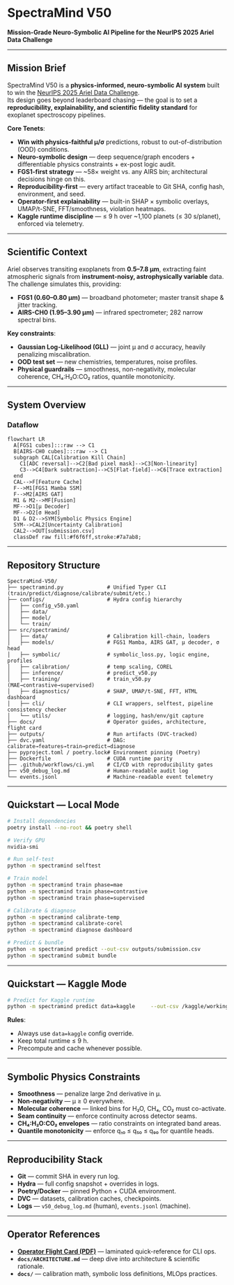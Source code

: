 # SpectraMind V50
**Mission-Grade Neuro-Symbolic AI Pipeline for the NeurIPS 2025 Ariel Data Challenge**

---

## Mission Brief

SpectraMind V50 is a **physics-informed, neuro-symbolic AI system** built to win the [NeurIPS 2025 Ariel Data Challenge](https://www.cosmos.esa.int/web/ariel/).  
Its design goes beyond leaderboard chasing — the goal is to set a **reproducibility, explainability, and scientific fidelity standard** for exoplanet spectroscopy pipelines.

**Core Tenets**:
- **Win with physics-faithful μ/σ** predictions, robust to out-of-distribution (OOD) conditions.
- **Neuro-symbolic design** — deep sequence/graph encoders + differentiable physics constraints + ex-post logic audit.
- **FGS1-first strategy** — ~58× weight vs. any AIRS bin; architectural decisions hinge on this.
- **Reproducibility-first** — every artifact traceable to Git SHA, config hash, environment, and seed.
- **Operator-first explainability** — built-in SHAP × symbolic overlays, UMAP/t-SNE, FFT/smoothness, violation heatmaps.
- **Kaggle runtime discipline** — ≤ 9 h over ~1,100 planets (≤ 30 s/planet), enforced via telemetry.

---

## Scientific Context

Ariel observes transiting exoplanets from **0.5–7.8 μm**, extracting faint atmospheric signals from **instrument-noisy, astrophysically variable** data.  
The challenge simulates this, providing:

- **FGS1 (0.60–0.80 μm)** — broadband photometer; master transit shape & jitter tracking.
- **AIRS-CH0 (1.95–3.90 μm)** — infrared spectrometer; 282 narrow spectral bins.

**Key constraints**:
- **Gaussian Log-Likelihood (GLL)** — joint μ and σ accuracy, heavily penalizing miscalibration.
- **OOD test set** — new chemistries, temperatures, noise profiles.
- **Physical guardrails** — smoothness, non-negativity, molecular coherence, CH₄:H₂O:CO₂ ratios, quantile monotonicity.

---

## System Overview

### Dataflow

```mermaid
flowchart LR
  A[FGS1 cubes]:::raw --> C1
  B[AIRS-CH0 cubes]:::raw --> C1
  subgraph CAL[Calibration Kill Chain]
    C1[ADC reversal]-->C2[Bad pixel mask]-->C3[Non-linearity]
    C3-->C4[Dark subtraction]-->C5[Flat-field]-->C6[Trace extraction]
  end
  CAL-->F[Feature Cache]
  F-->M1[FGS1 Mamba SSM]
  F-->M2[AIRS GAT]
  M1 & M2-->MF[Fusion]
  MF-->D1[μ Decoder]
  MF-->D2[σ Head]
  D1 & D2-->SYM[Symbolic Physics Engine]
  SYM-->CAL2[Uncertainty Calibration]
  CAL2-->OUT[submission.csv]
  classDef raw fill:#f6f6ff,stroke:#7a7ab8;
```

---

## Repository Structure

```
SpectraMind-V50/
├── spectramind.py              # Unified Typer CLI (train/predict/diagnose/calibrate/submit/etc.)
├── configs/                    # Hydra config hierarchy
│   ├── config_v50.yaml
│   ├── data/
│   ├── model/
│   └── train/
├── src/spectramind/
│   ├── data/                   # Calibration kill-chain, loaders
│   ├── models/                 # FGS1 Mamba, AIRS GAT, μ decoder, σ head
│   ├── symbolic/               # symbolic_loss.py, logic engine, profiles
│   ├── calibration/            # temp scaling, COREL
│   ├── inference/              # predict_v50.py
│   ├── training/               # train_v50.py (MAE→contrastive→supervised)
│   ├── diagnostics/            # SHAP, UMAP/t-SNE, FFT, HTML dashboard
│   ├── cli/                    # CLI wrappers, selftest, pipeline consistency checker
│   └── utils/                  # logging, hash/env/git capture
├── docs/                       # Operator guides, architecture, flight card
├── outputs/                    # Run artifacts (DVC-tracked)
├── dvc.yaml                    # DAG: calibrate→features→train→predict→diagnose
├── pyproject.toml / poetry.lock# Environment pinning (Poetry)
├── Dockerfile                  # CUDA runtime parity
├── .github/workflows/ci.yml    # CI/CD with reproducibility gates
├── v50_debug_log.md            # Human-readable audit log
└── events.jsonl                # Machine-readable event telemetry
```

---

## Quickstart — Local Mode

```bash
# Install dependencies
poetry install --no-root && poetry shell

# Verify GPU
nvidia-smi

# Run self-test
python -m spectramind selftest

# Train model
python -m spectramind train phase=mae
python -m spectramind train phase=contrastive
python -m spectramind train phase=supervised

# Calibrate & diagnose
python -m spectramind calibrate-temp
python -m spectramind calibrate-corel
python -m spectramind diagnose dashboard

# Predict & bundle
python -m spectramind predict --out-csv outputs/submission.csv
python -m spectramind submit bundle
```

---

## Quickstart — Kaggle Mode

```bash
# Predict for Kaggle runtime
python -m spectramind predict data=kaggle     --out-csv /kaggle/working/submission.csv
```

**Rules**:
- Always use `data=kaggle` config override.
- Keep total runtime ≤ 9 h.
- Precompute and cache whenever possible.

---

## Symbolic Physics Constraints

- **Smoothness** — penalize large 2nd derivative in μ.
- **Non-negativity** — μ ≥ 0 everywhere.
- **Molecular coherence** — linked bins for H₂O, CH₄, CO₂ must co-activate.
- **Seam continuity** — enforce continuity across detector seams.
- **CH₄:H₂O:CO₂ envelopes** — ratio constraints on integrated band areas.
- **Quantile monotonicity** — enforce q₁₀ ≤ q₅₀ ≤ q₉₀ for quantile heads.

---

## Reproducibility Stack

- **Git** — commit SHA in every run log.
- **Hydra** — full config snapshot + overrides in logs.
- **Poetry/Docker** — pinned Python + CUDA environment.
- **DVC** — datasets, calibration caches, checkpoints.
- **Logs** — `v50_debug_log.md` (human), `events.jsonl` (machine).

---

## Operator References
- **[Operator Flight Card (PDF)](docs/Operator_Flight_Card.pdf)** — laminated quick-reference for CLI ops.
- **`docs/ARCHITECTURE.md`** — deep dive into architecture & scientific rationale.
- **`docs/`** — calibration math, symbolic loss definitions, MLOps practices.
